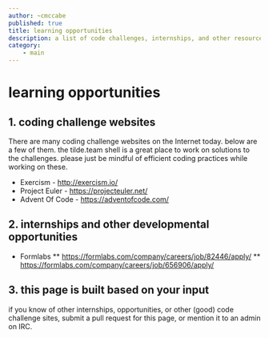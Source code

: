 ```yaml
---
author: ~cmccabe
published: true
title: learning opportunities
description: a list of code challenges, internships, and other resources to support learning by tilde.team members
category: 
    - main
---
```


# learning opportunities

## 1. coding challenge websites

There are many coding challenge websites on the Internet today.  below are a few of them.  the tilde.team shell is a great place to work on solutions to the challenges.  please just be mindful of efficient coding practices while working on these.

* Exercism - http://exercism.io/  
* Project Euler - https://projecteuler.net/  
* Advent Of Code - https://adventofcode.com/

## 2. internships and other developmental opportunities

* Formlabs 
** https://formlabs.com/company/careers/job/82446/apply/
** https://formlabs.com/company/careers/job/656906/apply/

## 3. this page is built based on your input

if you know of other internships, opportunities, or other (good) code challenge sites, submit a pull request for this page, or mention it to an admin on IRC.
